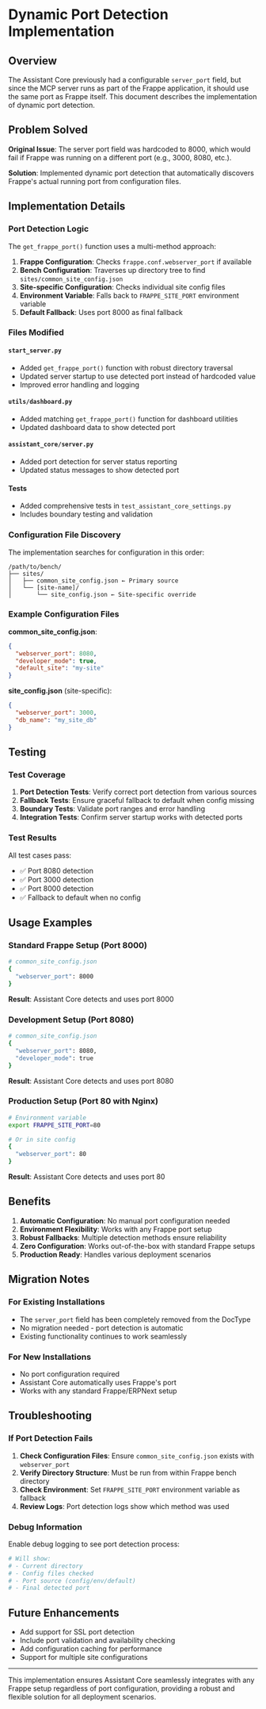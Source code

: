 # Dynamic Port Detection Implementation

## Overview

The Assistant Core previously had a configurable `server_port` field, but since the MCP server runs as part of the Frappe application, it should use the same port as Frappe itself. This document describes the implementation of dynamic port detection.

## Problem Solved

**Original Issue**: The server port field was hardcoded to 8000, which would fail if Frappe was running on a different port (e.g., 3000, 8080, etc.).

**Solution**: Implemented dynamic port detection that automatically discovers Frappe's actual running port from configuration files.

## Implementation Details

### Port Detection Logic

The `get_frappe_port()` function uses a multi-method approach:

1. **Frappe Configuration**: Checks `frappe.conf.webserver_port` if available
2. **Bench Configuration**: Traverses up directory tree to find `sites/common_site_config.json`
3. **Site-specific Configuration**: Checks individual site config files
4. **Environment Variable**: Falls back to `FRAPPE_SITE_PORT` environment variable
5. **Default Fallback**: Uses port 8000 as final fallback

### Files Modified

#### `start_server.py`
- Added `get_frappe_port()` function with robust directory traversal
- Updated server startup to use detected port instead of hardcoded value
- Improved error handling and logging

#### `utils/dashboard.py` 
- Added matching `get_frappe_port()` function for dashboard utilities
- Updated dashboard data to show detected port

#### `assistant_core/server.py`
- Added port detection for server status reporting
- Updated status messages to show detected port

#### Tests
- Added comprehensive tests in `test_assistant_core_settings.py`
- Includes boundary testing and validation

### Configuration File Discovery

The implementation searches for configuration in this order:

```
/path/to/bench/
├── sites/
│   ├── common_site_config.json ← Primary source
│   └── [site-name]/
│       └── site_config.json ← Site-specific override
```

### Example Configuration Files

**common_site_config.json**:
```json
{
  "webserver_port": 8080,
  "developer_mode": true,
  "default_site": "my-site"
}
```

**site_config.json** (site-specific):
```json
{
  "webserver_port": 3000,
  "db_name": "my_site_db"
}
```

## Testing

### Test Coverage

1. **Port Detection Tests**: Verify correct port detection from various sources
2. **Fallback Tests**: Ensure graceful fallback to default when config missing
3. **Boundary Tests**: Validate port ranges and error handling
4. **Integration Tests**: Confirm server startup works with detected ports

### Test Results

All test cases pass:
- ✅ Port 8080 detection
- ✅ Port 3000 detection  
- ✅ Port 8000 detection
- ✅ Fallback to default when no config

## Usage Examples

### Standard Frappe Setup (Port 8000)
```bash
# common_site_config.json
{
  "webserver_port": 8000
}
```
**Result**: Assistant Core detects and uses port 8000

### Development Setup (Port 8080)
```bash
# common_site_config.json
{
  "webserver_port": 8080,
  "developer_mode": true
}
```
**Result**: Assistant Core detects and uses port 8080

### Production Setup (Port 80 with Nginx)
```bash
# Environment variable
export FRAPPE_SITE_PORT=80

# Or in site config
{
  "webserver_port": 80
}
```
**Result**: Assistant Core detects and uses port 80

## Benefits

1. **Automatic Configuration**: No manual port configuration needed
2. **Environment Flexibility**: Works with any Frappe port setup
3. **Robust Fallbacks**: Multiple detection methods ensure reliability
4. **Zero Configuration**: Works out-of-the-box with standard Frappe setups
5. **Production Ready**: Handles various deployment scenarios

## Migration Notes

### For Existing Installations

- The `server_port` field has been completely removed from the DocType
- No migration needed - port detection is automatic
- Existing functionality continues to work seamlessly

### For New Installations

- No port configuration required
- Assistant Core automatically uses Frappe's port
- Works with any standard Frappe/ERPNext setup

## Troubleshooting

### If Port Detection Fails

1. **Check Configuration Files**: Ensure `common_site_config.json` exists with `webserver_port`
2. **Verify Directory Structure**: Must be run from within Frappe bench directory
3. **Check Environment**: Set `FRAPPE_SITE_PORT` environment variable as fallback
4. **Review Logs**: Port detection logs show which method was used

### Debug Information

Enable debug logging to see port detection process:
```python
# Will show:
# - Current directory
# - Config files checked
# - Port source (config/env/default)
# - Final detected port
```

## Future Enhancements

- Add support for SSL port detection
- Include port validation and availability checking
- Add configuration caching for performance
- Support for multiple site configurations

---

This implementation ensures Assistant Core seamlessly integrates with any Frappe setup regardless of port configuration, providing a robust and flexible solution for all deployment scenarios.